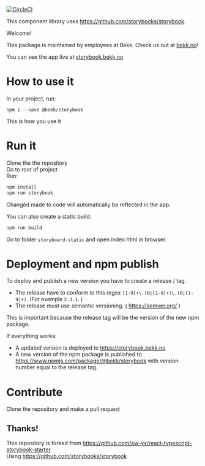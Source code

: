 [![CircleCI](https://circleci.com/gh/bekk/storybook/tree/master.svg?style=svg)](https://circleci.com/gh/bekk/storybook/tree/master)

This component library uses https://github.com/storybooks/storybook.

Welcome!

This package is maintained by employees at Bekk.
Check us out at [bekk.no](https://bekk.no)!

You can see the app live at [storybook.bekk.no](http://storybook.bekk.no)


# How to use it

In your project, run:

```
npm i --save @bekk/storybook
```

This is how you use it

# Run it

Clone the the repository  
Go to root of project  
Run:

```bash
npm install
npm run storybook
```

Changed made to code will automatically be reflected in the app.

You can also create a static build:

```bash
npm run build
```

Go to folder `storyboard-static` and open index.html in browser.

# Deployment and npm publish

To deploy and publish a new version you have to create a release / tag.     
 - The release have to conform to this regex ```[1-9]+\.(0|[1-9]+)\.(0|[1-9]+)```.  (For example ```2.3.1```.
 )
 - The release must use semantic versioning. ( https://semver.org/ )

 This is important because the release tag will be the version of the new npm package.
 
If everything works:

 - A updated version is deployed to https://storybook.bekk.no 
 - A new version of the npm package is published to https://www.npmjs.com/package/@bekk/storybook with version number equal to the release tag.



# Contribute

Clone the repository and make a pull request


## Thanks!

This repository is forked from https://github.com/sw-yx/react-typescript-storybook-starter  
Using https://github.com/storybooks/storybook
